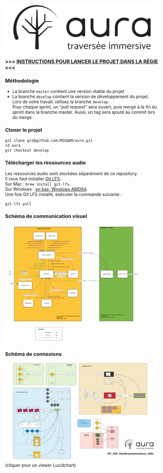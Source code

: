 # ![Aura - Traversée immersive](doc/logo.png)

### **>>> [INSTRUCTIONS POUR LANCER LE PROJET DANS LA RÉGIE](README-regie.md) <<<**

### Méthodologie
- La branche `master` contient une version stable du projet
- La branche `develop` contient la version de développement du projet.
Lors de votre travail, utilisez la branche `develop`.  
Pour chaque sprint, un "pull request" sera ouvert, puis mergé à la fin du sprint dans la branche master. Aussi, un tag sera ajouté au commit lors du merge.

### Cloner le projet
```
git clone git@github.com:MIUQAM/aura.git
cd aura
git checkout develop
```

### Télécharger les ressources audio 
Les ressources audio sont stockées séparément de ce repository.  
Il vous faut installer [Git LFS](https://git-lfs.github.com/).  
Sur Mac : `brew install git-lfs`.  
Sur Windows : [en bas, Windows AMD64](https://github.com/github/git-lfs/releases/latest).  
Une fois Git LFS installé, exécuter la commande suivante :
```
git lfs pull
```

### Schéma de communication visuel
![Schéma de communication visuel](doc/schema_visuel.png)

### Schéma de connexions
[![Schéma de connexions](doc/schema_connexions.png)](https://www.lucidchart.com/documents/view/9890331f-64d0-4a9a-a718-01d56c739518)
(cliquer pour un viewer Lucidchart)
